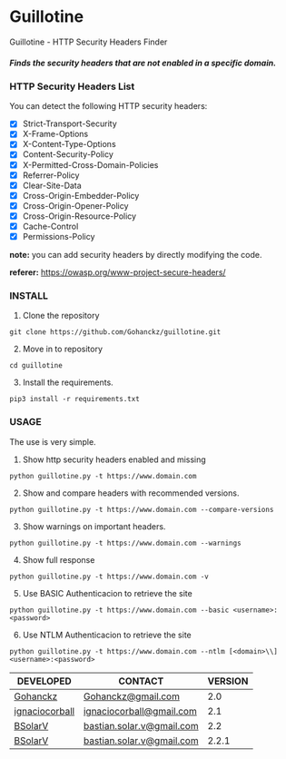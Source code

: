 # Guillotine

Guillotine - HTTP Security Headers Finder



##### Finds the security headers that are not enabled in a specific domain.




### HTTP Security Headers List

You can detect the following HTTP security headers:

- [x] Strict-Transport-Security
- [x] X-Frame-Options
- [x] X-Content-Type-Options
- [x] Content-Security-Policy
- [x] X-Permitted-Cross-Domain-Policies
- [x] Referrer-Policy
- [x] Clear-Site-Data
- [x] Cross-Origin-Embedder-Policy
- [x] Cross-Origin-Opener-Policy
- [x] Cross-Origin-Resource-Policy
- [x] Cache-Control
- [x] Permissions-Policy

**note:** you can add security headers by directly modifying the code.

**referer:** https://owasp.org/www-project-secure-headers/

### INSTALL

1. Clone the repository

```
git clone https://github.com/Gohanckz/guillotine.git
```

2. Move in to repository

```
cd guillotine
```

3. Install the requirements.

```
pip3 install -r requirements.txt
```

### USAGE

The use is very simple.

1. Show http security headers enabled and missing
```
python guillotine.py -t https://www.domain.com
```

2. Show and compare headers with recommended versions.
```
python guillotine.py -t https://www.domain.com --compare-versions
```

3. Show warnings on important headers.
```
python guillotine.py -t https://www.domain.com --warnings
```

4. Show full response
```
python guillotine.py -t https://www.domain.com -v
```

5. Use BASIC Authenticacion to retrieve the site
```
python guillotine.py -t https://www.domain.com --basic <username>:<password>
```

6. Use NTLM Authenticacion to retrieve the site
```
python guillotine.py -t https://www.domain.com --ntlm [<domain>\\]<username>:<password>
```

DEVELOPED| CONTACT | VERSION
----------|---------|-------
[Gohanckz](https://github.com/Gohanckz) | Gohanckz@gmail.com | 2.0
[ignaciocorball](https://github.com/ignaciocorball) | ignaciocorball@gmail.com | 2.1
[BSolarV](https://github.com/BSolarV) | bastian.solar.v@gmail.com | 2.2
[BSolarV](https://github.com/BSolarV) | bastian.solar.v@gmail.com | 2.2.1

